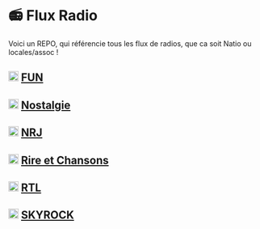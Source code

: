 # 📻 Flux Radio
 
 
 Voici un REPO, qui référencie tous les flux de radios, que ca soit Natio ou locales/assoc !

## <img src="https://i.ibb.co/sdB18sN2/funradiofrnouveautes.webp" width="20" height="20"> [FUN](/GROUPES/FUN.md)
## <img src="https://i.ibb.co/TBwYp2hp/nostalgie.png" width="20" height="20"> [Nostalgie](/GROUPES/Nostalgie.md)
## <img src="https://i.ibb.co/Jw8fYwV4/NRJ-Belgique.png" width="20" height="20"> [NRJ](/GROUPES/NRJ.md)
## <img src="https://i.ibb.co/81f0z0f/rire.png" width="20" height="20"> [Rire et Chansons](/GROUPES/RireetChansons.md)
## <img src="https://i.ibb.co/CK5w0ZJL/rtl.png" width="20" height="20"> [RTL](/GROUPES/RTL.md)
## <img src="https://i.ibb.co/Qjnb1bfZ/06688c8efe6194c2624643e4d426b9cf.webp" width="20" height="20"> [SKYROCK](/GROUPES/Skyrock.md)
